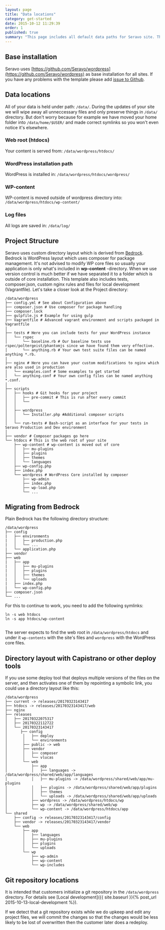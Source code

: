 ```yaml
---
layout: page
title: "Data locations"
category: get-started
date: 2015-10-12 11:29:39
order: 1
published: true
summary: "This page includes all default data paths for Seravo site. This includes paths to log files and htdocs."
---
```


## Base installation

Seravo uses [https://github.com/Seravo/wordpress](https://github.com/Seravo/wordpress) as base installation for all sites. If you have any problems with the template please add [issue to Github](https://github.com/Seravo/wordpress/issues).

## Data locations

All of your data is held under path: ```/data/```. During the updates of your site we will wipe away all unneccessary files and only preserve things in ```/data/``` directory. But don't worry because for example we have moved your home folder into ```/data/home/$USER/``` and made correct symlinks so you won't even notice it's elsewhere.

### Web root (htdocs)
Your content is served from: ```/data/wordpress/htdocs/```

### WordPress installation path

WordPress is installed in: ```/data/wordpress/htdocs/wordpress/```

### WP-content

WP-content is moved outside of wordpress directory into: ```/data/wordpress/htdocs/wp-content/```

### Log files

All logs are saved in: ```/data/log/```

## Project Structure

Seravo uses custom directory layout which is derived from [Bedrock](https://github.com/roots/bedrock). Bedrock is WordPress layout which uses composer for package management. It's not advised to modify WP core files so usually your application is only what's included in **wp-content** -directory. When we use version control is much better if we have separated it to a folder which is outside of core installation. This template also includes tests, composer.json, custom nginx rules and files for local development (Vagrantfile). Let's take a closer look at the Project directory:

```
/data/wordpress
├── config.yml # See about Configuration above
├── composer.json # Use composer for package handling
├── composer.lock
├── gulpfile.js # Example for using gulp
├── Vagrantfile # Advanced vagrant environment and scripts packaged in Vagrantfile
│
├── tests # Here you can include tests for your WordPress instance
│   └── rspec
│       └── baseline.rb # Our baseline tests use rspec/poltergeist/phantomjs since we have found them very effective.
│       └── anything.rb # Your own test suite files can be named anything *.rb.
|
├── nginx # Here you can have your custom modifications to nginx which are also used in production
│   └── examples.conf # Some examples to get started
│   └── anything.conf # Your own config files can be named anything *.conf.
│
├── scripts
│   ├── hooks # Git hooks for your project
│   │   ├── pre-commit # This is run after every commit
│   │   └──
│   │
│   ├── wordpress
│   │   └── Installer.php #Additional composer scripts
│   │
│   └── run-tests # Bash-script as an interface for your tests in Seravo Production and Dev environment
│
├── vendor # Composer packages go here
└── htdocs # This is the web root of your site
    ├── wp-content # wp-content is moved out of core
    │   ├── mu-plugins
    │   ├── plugins
    │   ├── themes
    │   └── languages
    ├── wp-config.php
    ├── index.php
    └── wordpress # WordPress Core installed by composer
        ├── wp-admin
        ├── index.php
        ├── wp-load.php
        └── ...
```

## Migrating from Bedrock

Plain Bedrock has the following directory structure:

```
/data/wordpress
├── config
|   ├── environments
|   │   ├── production.php
|   │   └── ...
|   └── application.php
├── vendor
├── web
|   ├── app
|   │   ├── mu-plugins
|   │   ├── plugins
|   │   ├── themes
|   │   └── uploads
|   ├── index.php
|   └── wp-config.php
├── composer.json
└── ...
```

For this to continue to work, you need to add the following symlinks:
```
ln -s web htdocs
ln -s app htdocs/wp-content


```

The server expects to find the web root in `/data/wordpress/htdocs` and under it `wp-contents` with the site's files and `wordpress` with the WordPress core files.

## Directory layout with Capistrano or other deploy tools

If you use some deploy tool that deploys multiple versions of the files on the server, and then activates one of them by repointing a symbolic link, you could use a directory layout like this:

```
/data/wordpress
├── current -> releases/20170323143417
├── htdocs -> releases/20170323143417/web
├── nginx
├── releases
│   ├── 20170322075317
│   ├── 20170322112722
│   └── 20170323143417
│      ├── config
│       │   ├── deploy
│       │   └── environments
│       ├── public -> web
│       ├── vendor
│       │   ├── composer
│       │   └── vlucas
│       └── web
│           ├── app
│           │   ├── languages -> /data/wordpress/shared/web/app/languages
│           │   ├── mu-plugins -> /data/wordpress/shared/web/app/mu-plugins
│           │   ├── plugins -> /data/wordpress/shared/web/app/plugins
│           │   ├── themes
│           │   └── uploads -> /data/wordpress/shared/web/app/uploads
│           ├── wordpress -> /data/wordpress/htdocs/wp
│           ├── wp -> /data/wordpress/shared/web/wp
│           └── wp-content -> /data/wordpress/htdocs/app
└── shared
    ├── config -> releases/20170323143417/config
    ├── vendor -> releases/20170323143417/vendor
    └── web
        ├── app
        │   ├── languages
        │   ├── mu-plugins
        │   ├── plugins
        │   └── uploads
        └── wp
            ├── wp-admin
            ├── wp-content
            └── wp-includes
```

## Git repository locations

It is intended that customers initialize a git repository in the `/data/wordpress` directory. For details see [Local development]({{ site.baseurl }}{% post_url 2015-10-13-local-development %}).

If we detect that a git repository exists while we do upkeep and edit any project files, we will commit the changes so that the changes would be less likely to be lost of overwritten then the customer later does a redeploy.
